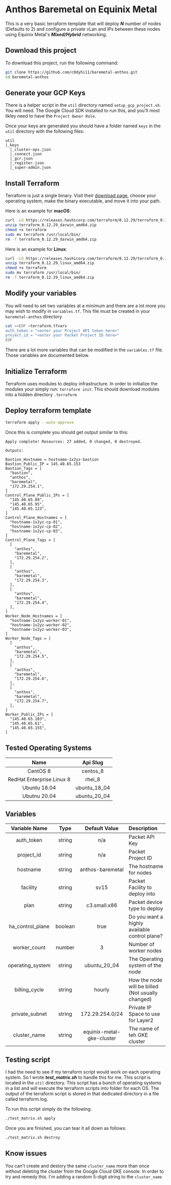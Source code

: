 # Anthos Baremetal on Equinix Metal
This is a very basic terraform template that will deploy ***N*** number of nodes (Defaults to 2) and configure a private vLan and IPs between these nodes using Equinix Metal's ***Mixed/Hybrid*** networking.
## Download this project
To download this project, run the following command:

```bash
git clone https://github.com/c0dyhi11/baremetal-anthos.git
cd baremetal-anthos
```

## Generate your GCP Keys
There is a helper script in the `util` directory named `setup_gcp_project.sh`. You will need. The Google Cloud SDK installed to run this, and you'll most likley need to have the `Project Owner Role`.

Once your keys are generated you should have a folder named `keys` in the `util` directory with the following files:
```
util
|_keys
  |_cluster-ops.json
  |_connect.json
  |_gcr.json
  |_register.json
  |_super-admin.json
```
## Install Terraform 
Terraform is just a single binary.  Visit their [download page](https://www.terraform.io/downloads.html), choose your operating system, make the binary executable, and move it into your path. 
 
Here is an example for **macOS**: 
```bash 
curl -LO https://releases.hashicorp.com/terraform/0.12.29/terraform_0.12.29_darwin_amd64.zip 
unzip terraform_0.12.29_darwin_amd64.zip 
chmod +x terraform 
sudo mv terraform /usr/local/bin/
rm -f terraform_0.12.29_darwin_amd64.zip 
``` 
Here is an example for **Linux**:
```bash
curl -LO https://releases.hashicorp.com/terraform/0.12.29/terraform_0.12.29_linux_amd64.zip
unzip terraform_0.12.29_linux_amd64.zip
chmod +x terraform 
sudo mv terraform /usr/local/bin/
rm -f terraform_0.12.29_linux_amd64.zip
```
## Modify your variables 
You will need to set two variables at a minimum and there are a lot more you may wish to modify in `variables.tf`. This file must be created in your `baremetal-anthos` directory
```bash 
cat <<EOF >terraform.tfvars 
auth_token = "<enter your Project API token here>"
project_id = "<enter your Packet Project ID here>"
EOF
``` 
There are a lot more variables that can be modified in the `variables.tf` file. Those variables are documented below.

## Initialize Terraform 
Terraform uses modules to deploy infrastructure. In order to initialize the modules your simply run: `terraform init`. This should download modules into a hidden directory `.terraform` 

## Deploy terraform template
```bash
terraform apply --auto-approve
```
Once this is complete you should get output similar to this:
```
Apply complete! Resources: 27 added, 0 changed, 0 destroyed.

Outputs:

Bastion_Hostname = hostname-1x2yz-bastion
Bastion_Public_IP = 145.40.65.153
Bastion_Tags = [
  "bastion",
  "anthos",
  "baremetal",
  "172.29.254.1",
]
Control_Plane_Public_IPs = [
  "145.40.65.89",
  "145.40.65.95",
  "145.40.65.123",
]
Control_Plane_Hostnames = [
  "hostname-1x2yz-cp-01",
  "hostname-1x2yz-cp-02",
  "hostname-1x2yz-cp-03",
]
Control_Plane_Tags = [
  [
    "anthos",
    "baremetal",
    "172.29.254.2",
  ],
  [
    "anthos",
    "baremetal",
    "172.29.254.3",
  ],
  [
    "anthos",
    "baremetal",
    "172.29.254.4",
  ],
]
Worker_Node_Hostnames = [
  "hostname-1x2yz-worker-01",
  "hostname-1x2yz-worker-02",
  "hostname-1x2yz-worker-03",
]
Worker_Node_Tags = [
  [
    "anthos",
    "baremetal",
    "172.29.254.5",
  ],
  [
    "anthos",
    "baremetal",
    "172.29.254.6",
  ],
  [
    "anthos",
    "baremetal",
    "172.29.254.7",
  ],
]
Worker_Public_IPs = [
  "145.40.65.103",
  "145.40.65.61",
  "145.40.65.155",
]
```

## Tested Operating Systems

| Name | Api Slug |
| :--: |:-------: |
| CentOS 8 | centos_8 |
| RedHat Enterprise Linux 8 | rhel_8 |
| Ubuntu 18.04 | ubuntu_18_04 |
| Ubutnu 20.04 | ubuntu_20_04 |

## Variables
| Variable Name | Type | Default Value | Description |
| :-----------: |:---: | :------------:|:------------|
| auth_token | string | n/a | Packet API Key |
| project_id | string | n/a | Packet Project ID |
| hostname | string | anthos-baremetal | The hostname for nodes |
| facility | string | sv15 | Packet  Facility  to  deploy  into |
| plan | string | c3.small.x86 | Packet  device  type  to  deploy |
| ha_control_plane | boolean | true | Do you want a highly available control plane? |
| worker_count | number | 3 | Number  of  worker  nodes |
| operating_system | string | ubuntu_20_04 | The  Operating  system  of  the  node |
| billing_cycle | string | hourly | How  the  node  will  be  billed (Not  usually  changed) |
| private_subnet | string | 172.29.254.0/24 | Private  IP  Space  to  use  for  Layer2 |
| cluster_name | string | equinix-metal-gke-cluster | The name of teh GKE cluster |

## Testing script
I had the need to see if my terraform script would work on each operating system. So I wrote ***test_matrix.sh*** to handle this for me. This script is located in the `util` directory. This script has a bunch of operating systems in a list and will execute the terraform scripts into folder for each OS. The output of the terraform script is stored in that dedicated directory in a file called terraform.log.

To run this script simply do the following:
```bash
./test_matrix.sh apply
```
Once you are finished, you can tear it all down as follows:
```bash
./test_matrix.sh destroy
```

## Know issues
You can't create and destory the same `cluster_name` more than once without deleting the cluster from the Google Cloud GKE console. In order to try and remedy this. I'm adding a random 5-digit string to the `cluster_name`
